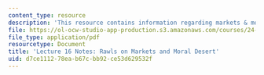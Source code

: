 ```yaml
---
content_type: resource
description: 'This resource contains information regarding markets & moral desert. '
file: https://ol-ocw-studio-app-production.s3.amazonaws.com/courses/24-04j-justice-spring-2012/d7ce111278eab67cbb92ce53d629532f_MIT24_04JS12_lec16.pdf
file_type: application/pdf
resourcetype: Document
title: 'Lecture 16 Notes: Rawls on Markets and Moral Desert'
uid: d7ce1112-78ea-b67c-bb92-ce53d629532f
---
```

